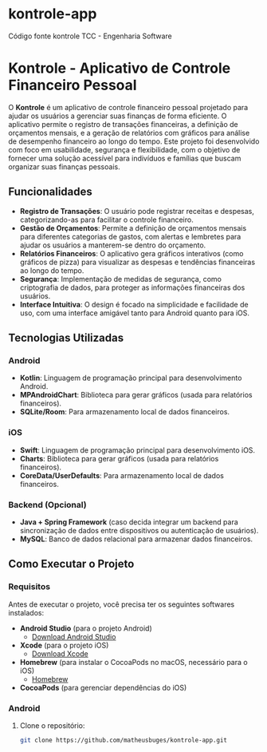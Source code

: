 # kontrole-app
Código fonte kontrole TCC - Engenharia Software
# Kontrole - Aplicativo de Controle Financeiro Pessoal

O **Kontrole** é um aplicativo de controle financeiro pessoal projetado para ajudar os usuários a gerenciar suas finanças de forma eficiente. O aplicativo permite o registro de transações financeiras, a definição de orçamentos mensais, e a geração de relatórios com gráficos para análise de desempenho financeiro ao longo do tempo. Este projeto foi desenvolvido com foco em usabilidade, segurança e flexibilidade, com o objetivo de fornecer uma solução acessível para indivíduos e famílias que buscam organizar suas finanças pessoais.

## Funcionalidades

- **Registro de Transações**: O usuário pode registrar receitas e despesas, categorizando-as para facilitar o controle financeiro.
- **Gestão de Orçamentos**: Permite a definição de orçamentos mensais para diferentes categorias de gastos, com alertas e lembretes para ajudar os usuários a manterem-se dentro do orçamento.
- **Relatórios Financeiros**: O aplicativo gera gráficos interativos (como gráficos de pizza) para visualizar as despesas e tendências financeiras ao longo do tempo.
- **Segurança**: Implementação de medidas de segurança, como criptografia de dados, para proteger as informações financeiras dos usuários.
- **Interface Intuitiva**: O design é focado na simplicidade e facilidade de uso, com uma interface amigável tanto para Android quanto para iOS.

## Tecnologias Utilizadas

### Android
- **Kotlin**: Linguagem de programação principal para desenvolvimento Android.
- **MPAndroidChart**: Biblioteca para gerar gráficos (usada para relatórios financeiros).
- **SQLite/Room**: Para armazenamento local de dados financeiros.

### iOS
- **Swift**: Linguagem de programação principal para desenvolvimento iOS.
- **Charts**: Biblioteca para gerar gráficos (usada para relatórios financeiros).
- **CoreData/UserDefaults**: Para armazenamento local de dados financeiros.

### Backend (Opcional)
- **Java + Spring Framework** (caso decida integrar um backend para sincronização de dados entre dispositivos ou autenticação de usuários).
- **MySQL**: Banco de dados relacional para armazenar dados financeiros.

## Como Executar o Projeto

### Requisitos

Antes de executar o projeto, você precisa ter os seguintes softwares instalados:

- **Android Studio** (para o projeto Android)
  - [Download Android Studio](https://developer.android.com/studio)
- **Xcode** (para o projeto iOS)
  - [Download Xcode](https://developer.apple.com/xcode/)
- **Homebrew** (para instalar o CocoaPods no macOS, necessário para o iOS)
  - [Homebrew](https://brew.sh/)
- **CocoaPods** (para gerenciar dependências do iOS)

### Android

1. Clone o repositório:
   ```bash
   git clone https://github.com/matheusbuges/kontrole-app.git

